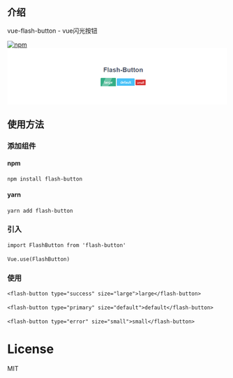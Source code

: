 ## 介绍
vue-flash-button - vue闪光按钮

[![npm](https://img.shields.io/npm/v/npm.svg?style=plastic)]()
<img src="./imgs/flash-button.png" align=center />

## 使用方法
### 添加组件
#### npm
`
npm install flash-button
`

#### yarn
`
yarn add flash-button
`

### 引入
```
import FlashButton from 'flash-button'

Vue.use(FlashButton)
```

### 使用
```
<flash-button type="success" size="large">large</flash-button>

<flash-button type="primary" size="default">default</flash-button>

<flash-button type="error" size="small">small</flash-button>
```
# License
MIT
